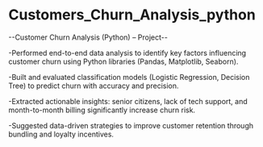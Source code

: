 # Customers_Churn_Analysis_python

--Customer Churn Analysis (Python) – Project--

-Performed end-to-end data analysis to identify key factors influencing customer churn using Python libraries (Pandas, Matplotlib, Seaborn).

-Built and evaluated classification models (Logistic Regression, Decision Tree) to predict churn with accuracy and precision.

-Extracted actionable insights: senior citizens, lack of tech support, and month-to-month billing significantly increase churn risk.

-Suggested data-driven strategies to improve customer retention through bundling and loyalty incentives.


